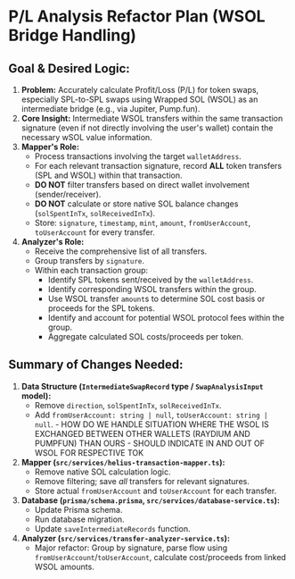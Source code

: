# P/L Analysis Refactor Plan (WSOL Bridge Handling)

## Goal & Desired Logic:

1.  **Problem:** Accurately calculate Profit/Loss (P/L) for token swaps, especially SPL-to-SPL swaps using Wrapped SOL (WSOL) as an intermediate bridge (e.g., via Jupiter, Pump.fun).
2.  **Core Insight:** Intermediate WSOL transfers within the same transaction signature (even if not directly involving the user's wallet) contain the necessary wSOL value information.
3.  **Mapper's Role:**
    *   Process transactions involving the target `walletAddress`.
    *   For each relevant transaction signature, record **ALL** token transfers (SPL and WSOL) within that transaction.
    *   **DO NOT** filter transfers based on direct wallet involvement (sender/receiver).
    *   **DO NOT** calculate or store native SOL balance changes (`solSpentInTx`, `solReceivedInTx`).
    *   Store: `signature`, `timestamp`, `mint`, `amount`, `fromUserAccount`, `toUserAccount` for every transfer.
4.  **Analyzer's Role:**
    *   Receive the comprehensive list of all transfers.
    *   Group transfers by `signature`.
    *   Within each transaction group:
        *   Identify SPL tokens sent/received by the `walletAddress`.
        *   Identify corresponding WSOL transfers within the group.
        *   Use WSOL transfer `amount`s to determine SOL cost basis or proceeds for the SPL tokens.
        *   Identify and account for potential WSOL protocol fees within the group.
        *   Aggregate calculated SOL costs/proceeds per token.

## Summary of Changes Needed:

1.  **Data Structure (`IntermediateSwapRecord` type / `SwapAnalysisInput` model):**
    *   Remove `direction`, `solSpentInTx`, `solReceivedInTx`.
    *   Add `fromUserAccount: string | null`, `toUserAccount: string | null`. - HOW DO WE HANDLE SITUATION WHERE THE WSOL IS EXCHANGED BETWEEN OTHER WALLETS (RAYDIUM AND PUMPFUN) THAN OURS - SHOULD INDICATE IN AND OUT OF WSOL FOR RESPECTIVE TOK 
2.  **Mapper (`src/services/helius-transaction-mapper.ts`):**
    *   Remove native SOL calculation logic.
    *   Remove filtering; save *all* transfers for relevant signatures.
    *   Store actual `fromUserAccount` and `toUserAccount` for each transfer.
3.  **Database (`prisma/schema.prisma`, `src/services/database-service.ts`):**
    *   Update Prisma schema.
    *   Run database migration.
    *   Update `saveIntermediateRecords` function.
4.  **Analyzer (`src/services/transfer-analyzer-service.ts`):**
    *   Major refactor: Group by signature, parse flow using `fromUserAccount`/`toUserAccount`, calculate cost/proceeds from linked WSOL amounts. 